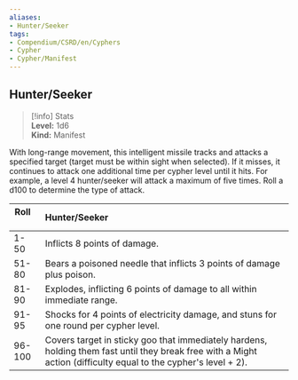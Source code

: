 ```yaml
---
aliases:
- Hunter/Seeker
tags:
- Compendium/CSRD/en/Cyphers
- Cypher
- Cypher/Manifest
---
```


  
## Hunter/Seeker  
>[!info] Stats  
> **Level:** 1d6  
> **Kind:** Manifest
  
With long-range movement, this intelligent missile tracks and attacks a specified target (target must be within sight when selected). If it misses, it continues to attack one additional time per cypher level until it hits. For example, a level 4 hunter/seeker will attack a maximum of five times. Roll a d100 to determine the type of attack.  

|  Roll &nbsp; &nbsp; &nbsp; | Hunter/Seeker  |  
| ------------- | :----------- |  
| 1-50 | Inflicts 8 points of damage. |  
| 51-80 | Bears a poisoned needle that inflicts 3 points of damage plus poison. |  
| 81-90 | Explodes, inflicting 6 points of damage to all within immediate range. |  
| 91-95 | Shocks for 4 points of electricity damage, and stuns for one round per cypher level. |  
| 96-100 | Covers target in sticky goo that immediately hardens, holding them fast until they break free with a Might action (difficulty equal to the cypher's level + 2). |